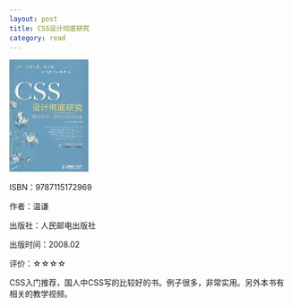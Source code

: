 ```yaml
---
layout: post
title: CSS设计彻底研究
category: read
---
```

<img class="cover" src="/images/2011/12/9787115172969.jpg" width="141" height="200" />

ISBN：9787115172969

作者：温谦

出版社：人民邮电出版社

出版时间：2008.02

评价：☆☆☆☆

CSS入门推荐，国人中CSS写的比较好的书。例子很多，非常实用。另外本书有相关的教学视频。
